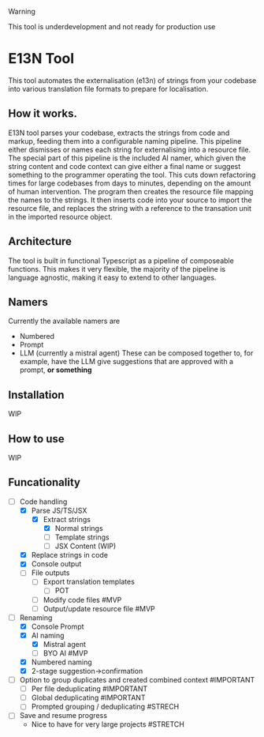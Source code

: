 > [!Warning]
> This tool is underdevelopment and not ready for production use

# E13N Tool
This tool automates the externalisation (e13n) of strings from your codebase into various translation file formats to prepare for localisation.

## How it works.
E13N tool parses your codebase, extracts the strings from code and markup, feeding them into a configurable naming pipeline. This pipeline either dismisses or names each string for externalising into a resource file.
The special part of this pipeline is the included AI namer, which given the string content and code context can give either a final name or suggest something to the programmer operating the tool. This cuts down refactoring times for large codebases from days to minutes, depending on the amount of human intervention.
The program then creates the resource file mapping the names to the strings.
It then inserts code into your source to import the resource file, and replaces the string with a reference to the transation unit in the imported resource object.
## Architecture
The tool is built in functional Typescript as a pipeline of composeable functions. This makes it very flexible, the majority of the pipeline is language agnostic, making it easy to extend to other languages.
## Namers
Currently the available namers are
- Numbered
- Prompt
- LLM (currently a mistral agent)
These can be composed together to, for example, have the LLM give suggestions that are approved with a prompt, **or something**
## Installation
WIP
## How to use
WIP

## Funcationality
- [ ] Code handling
	- [x] Parse JS/TS/JSX
		- [x] Extract strings
			- [x] Normal strings
			- [ ] Template strings
			- [ ] JSX Content (WIP)
	- [x] Replace strings in code
	- [x] Console output
	- [ ] File outputs
		- [ ] Export translation templates
			- [ ] POT
		- [ ] Modify code files #MVP
		- [ ] Output/update resource file #MVP
- [ ] Renaming
	- [x] Console Prompt
	- [x] AI naming
		- [x] Mistral agent
		- [ ] BYO AI #MVP
	- [x] Numbered naming
	- [x] 2-stage suggestion->confirmation
- [ ] Option to group duplicates and created combined context #IMPORTANT
	- [ ] Per file deduplicating #IMPORTANT 
	- [ ] Global deduplicating #IMPORTANT 
	- [ ] Prompted grouping / deduplicating #STRECH
- [ ] Save and resume progress
	- Nice to have for very large projects #STRETCH 
